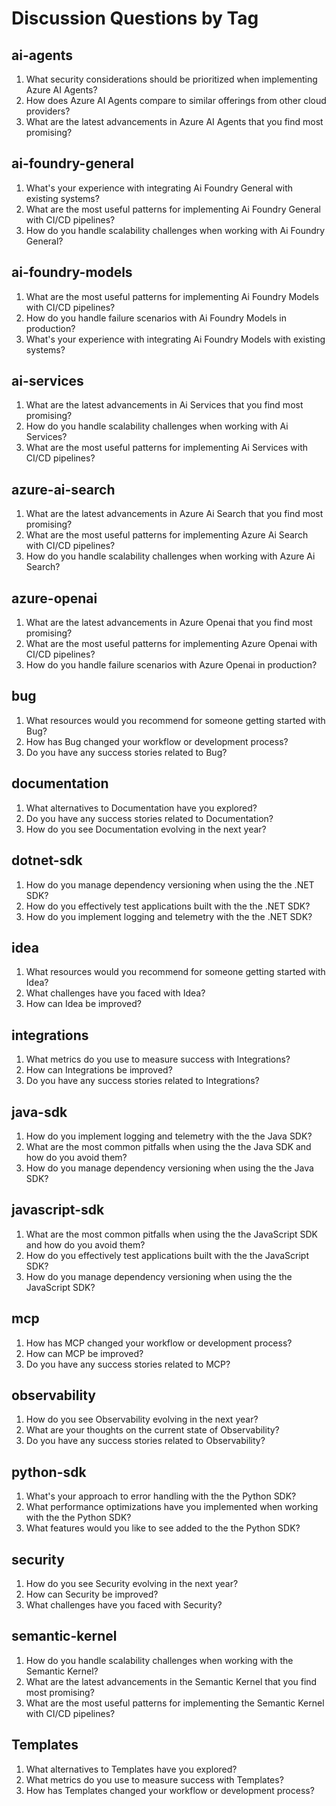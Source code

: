 # Discussion Questions by Tag

## ai-agents

1. What security considerations should be prioritized when implementing Azure AI Agents?
2. How does Azure AI Agents compare to similar offerings from other cloud providers?
3. What are the latest advancements in Azure AI Agents that you find most promising?

## ai-foundry-general

1. What's your experience with integrating Ai Foundry General with existing systems?
2. What are the most useful patterns for implementing Ai Foundry General with CI/CD pipelines?
3. How do you handle scalability challenges when working with Ai Foundry General?

## ai-foundry-models

1. What are the most useful patterns for implementing Ai Foundry Models with CI/CD pipelines?
2. How do you handle failure scenarios with Ai Foundry Models in production?
3. What's your experience with integrating Ai Foundry Models with existing systems?

## ai-services

1. What are the latest advancements in Ai Services that you find most promising?
2. How do you handle scalability challenges when working with Ai Services?
3. What are the most useful patterns for implementing Ai Services with CI/CD pipelines?

## azure-ai-search

1. What are the latest advancements in Azure Ai Search that you find most promising?
2. What are the most useful patterns for implementing Azure Ai Search with CI/CD pipelines?
3. How do you handle scalability challenges when working with Azure Ai Search?

## azure-openai

1. What are the latest advancements in Azure Openai that you find most promising?
2. What are the most useful patterns for implementing Azure Openai with CI/CD pipelines?
3. How do you handle failure scenarios with Azure Openai in production?

## bug

1. What resources would you recommend for someone getting started with Bug?
2. How has Bug changed your workflow or development process?
3. Do you have any success stories related to Bug?

## documentation

1. What alternatives to Documentation have you explored?
2. Do you have any success stories related to Documentation?
3. How do you see Documentation evolving in the next year?

## dotnet-sdk

1. How do you manage dependency versioning when using the the .NET SDK?
2. How do you effectively test applications built with the the .NET SDK?
3. How do you implement logging and telemetry with the the .NET SDK?

## idea

1. What resources would you recommend for someone getting started with Idea?
2. What challenges have you faced with Idea?
3. How can Idea be improved?

## integrations

1. What metrics do you use to measure success with Integrations?
2. How can Integrations be improved?
3. Do you have any success stories related to Integrations?

## java-sdk

1. How do you implement logging and telemetry with the the Java SDK?
2. What are the most common pitfalls when using the the Java SDK and how do you avoid them?
3. How do you manage dependency versioning when using the the Java SDK?

## javascript-sdk

1. What are the most common pitfalls when using the the JavaScript SDK and how do you avoid them?
2. How do you effectively test applications built with the the JavaScript SDK?
3. How do you manage dependency versioning when using the the JavaScript SDK?

## mcp

1. How has MCP changed your workflow or development process?
2. How can MCP be improved?
3. Do you have any success stories related to MCP?

## observability

1. How do you see Observability evolving in the next year?
2. What are your thoughts on the current state of Observability?
3. Do you have any success stories related to Observability?

## python-sdk

1. What's your approach to error handling with the the Python SDK?
2. What performance optimizations have you implemented when working with the the Python SDK?
3. What features would you like to see added to the the Python SDK?

## security

1. How do you see Security evolving in the next year?
2. How can Security be improved?
3. What challenges have you faced with Security?

## semantic-kernel

1. How do you handle scalability challenges when working with the Semantic Kernel?
2. What are the latest advancements in the Semantic Kernel that you find most promising?
3. What are the most useful patterns for implementing the Semantic Kernel with CI/CD pipelines?

## Templates

1. What alternatives to Templates have you explored?
2. What metrics do you use to measure success with Templates?
3. How has Templates changed your workflow or development process?

